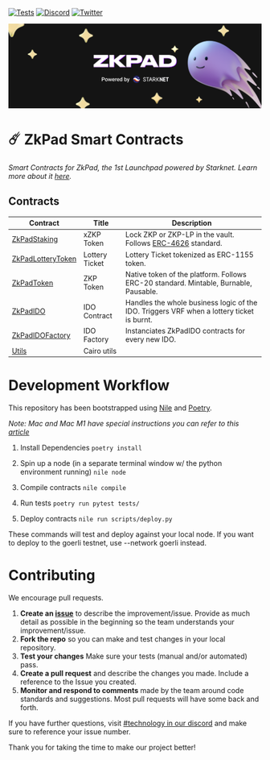 [![Tests](https://github.com/ZkPad-Labs/zkpad-contracts/actions/workflows/tests.yml/badge.svg)](https://github.com/ZkPad-Labs/zkpad-contracts/actions/workflows/tests.yml)
[![Discord](https://badgen.net/badge/icon/discord?icon=discord&label)](https://discord.gg/zkpad)
[![Twitter](https://badgen.net/badge/icon/twitter?icon=twitter&label)](https://twitter.com/ZkPadfi)

![banner](./static/banner_3d.png)

# ☄️ ZkPad Smart Contracts

_Smart Contracts for ZkPad, the 1st Launchpad powered by Starknet. Learn more about it [here](https://wp.zkpad.io)._

## Contracts

| Contract                                                 | Title          | Description                                                                                            |
| -------------------------------------------------------- | -------------- | ------------------------------------------------------------------------------------------------------ |
| [ZkPadStaking](./contracts/ZkPadStaking.cairo)           | xZKP Token     | Lock ZKP or ZKP-LP in the vault. Follows [ERC-4626](https://github.com/fei-protocol/ERC4626) standard. |
| [ZkPadLotteryToken](./contracts/ZkPadLotteryToken.cairo) | Lottery Ticket | Lottery Ticket tokenized as ERC-1155 token.                                                            |
| [ZkPadToken](./contracts/ZkPadToken.cairo)               | ZKP Token      | Native token of the platform. Follows ERC-20 standard. Mintable, Burnable, Pausable.                   |
| [ZkPadIDO](./contracts/ZkPadIDO.cairo)                   | IDO Contract   | Handles the whole business logic of the IDO. Triggers VRF when a lottery ticket is burnt.              |
| [ZkPadIDOFactory](./contracts/ZkPadIDO.cairo)            | IDO Factory    | Instanciates ZkPadIDO contracts for every new IDO.                                                     |
| [Utils](./contracts/utils)                               | Cairo utils    |

# Development Workflow

This repository has been bootstrapped using [Nile](https://github.com/OpenZeppelin/nile) and [Poetry](https://python-poetry.org/docs/).

_Note: Mac and Mac M1 have special instructions you can refer to this [article](https://th0rgal.medium.com/the-easiest-way-to-setup-a-cairo-dev-environment-8f2a63610d46)_

1. Install Dependencies
   `poetry install`

2. Spin up a node (in a separate terminal window w/ the python environment running)
   `nile node`

3. Compile contracts
   `nile compile`

4. Run tests
   `poetry run pytest tests/`

5. Deploy contracts
   `nile run scripts/deploy.py`

These commands will test and deploy against your local node. If you want to deploy to the goerli testnet, use --network goerli instead.

# Contributing

We encourage pull requests.

1. **Create an [issue](https://github.com/ZkPad-Labs/zkpad-contracts/issues)** to describe the improvement/issue. Provide as much detail as possible in the beginning so the team understands your improvement/issue.
2. **Fork the repo** so you can make and test changes in your local repository.
3. **Test your changes** Make sure your tests (manual and/or automated) pass.
4. **Create a pull request** and describe the changes you made. Include a reference to the Issue you created.
5. **Monitor and respond to comments** made by the team around code standards and suggestions. Most pull requests will have some back and forth.

If you have further questions, visit [#technology in our discord](https://discord.gg/zkpad) and make sure to reference your issue number.

Thank you for taking the time to make our project better!

